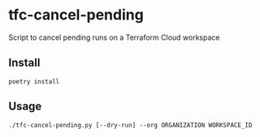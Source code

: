 tfc-cancel-pending
=================

Script to cancel pending runs on a Terraform Cloud workspace


Install
-------

```
poetry install
```


Usage
-----

```
./tfc-cancel-pending.py [--dry-run] --org ORGANIZATION WORKSPACE_ID
```
